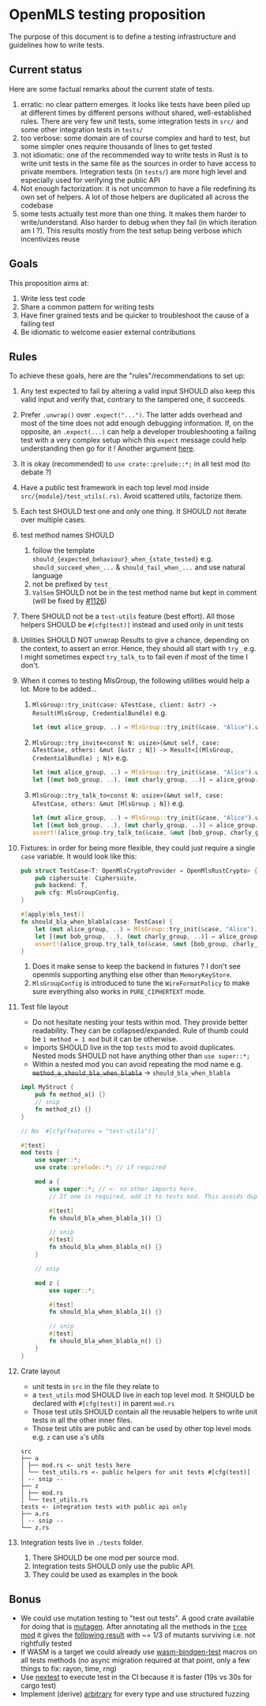 # OpenMLS testing proposition

The purpose of this document is to define a testing infrastructure and guidelines how to write tests.

## Current status

Here are some factual remarks about the current state of tests.

1. erratic: no clear pattern emerges. It looks like tests have been piled up at different times by different persons
   without shared, well-established rules. There are very few unit tests, some integration tests in `src/` and some
   other integration tests in `tests/`
2. too verbose: some domain are of course complex and hard to test, but some simpler ones require thousands of lines to
   get tested
3. not idiomatic: one of the recommended way to write tests in Rust is to write unit tests in the same file as the
   sources in order to have access to private members. Integration tests (in `tests/`) are more high level and
   especially
   used for verifying the public API
4. Not enough factorization: it is not uncommon to have a file redefining its own set of helpers. A lot of those helpers
   are duplicated all across the codebase
5. some tests actually test more than one thing. It makes them harder to write/understand. Also harder to debug when
   they
   fail (in which iteration am I ?). This results mostly from the test setup being verbose which incentivizes reuse

## Goals

This proposition aims at:

1. Write less test code
2. Share a common pattern for writing tests
3. Have finer grained tests and be quicker to troubleshoot the cause of a failing test
4. Be idiomatic to welcome easier external contributions

## Rules

To achieve these goals, here are the "rules"/recommendations to set up:

1. Any test expected to fail by altering a valid input SHOULD also keep this valid input and verify that, contrary to
   the tampered one, it succeeds.
2. Prefer `.unwrap()` over `.expect("...")`. The latter adds overhead and most of the time does not add enough debugging
   information. If, on the opposite, an `.expect(...)` can help a developer troubleshooting a failing test with a very
   complex setup which this `expect` message could help understanding then go for it ! Another
   argument [here](https://twitter.com/timClicks/status/1584676737572487169).
3. It is okay (recommended) to `use crate::prelude::*;` in all test mod (to debate ?)
4. Have a public test framework in each top level mod inside `src/{module}/test_utils(.rs)`. Avoid scattered utils,
   factorize them.
5. Each test SHOULD test one and only one thing. It SHOULD not iterate over multiple cases.
6. test method names SHOULD
    1. follow the template `should_{expected_behaviour}_when_{state_tested}`
       e.g. `should_succeed_when_...` & `should_fail_when_...` and use natural language
    2. not be prefixed by `test_`
   3. `ValSem` SHOULD not be in the test method name but kept in comment (will be fixed
      by [#1126](https://github.com/openmls/openmls/issues/1126))
7. There SHOULD not be a `test-utils` feature (best effort). All those helpers SHOULD be `#[cfg(test)]` instead and used
   only in unit tests
8. Utilities SHOULD NOT unwrap Results to give a chance, depending on the context, to assert an error. Hence, they should
   all start with `try_` e.g. I might sometimes expect `try_talk_to` to fail even if most of the time I don't.
9. When it comes to testing MlsGroup, the following utilities would help a lot. More to be added...
   1. `MlsGroup::try_init(case: &TestCase, client: &str) -> Result(MlsGroup, CredentialBundle)` e.g.
       ```rust
       let (mut alice_group, ..) = MlsGroup::try_init(&case, "Alice").unwrap();
       ```
   2. `MlsGroup::try_invite<const N: usize>(&mut self, case: &TestCase, others: &mut [&str ; N]) -> Result<[(MlsGroup, CredentialBundle) ; N]>` e.g.
      ```rust
      let (mut alice_group, ..) = MlsGroup::try_init(&case, "Alice").unwrap();
      let [(mut bob_group, ..), (mut charly_group, ..)] = alice_group.try_invite(&case, ["Bob", "Charly"]).unwrap();
      ```
   3. `MlsGroup::try_talk_to<const N: usize>(&mut self, case: &TestCase, others: &mut [MlsGroup ; N])` e.g.
      ```rust
      let (mut alice_group, ..) = MlsGroup::try_init(&case, "Alice").unwrap();
      let [(mut bob_group, ..), (mut charly_group, ..)] = alice_group.try_invite(&case, ["Bob", "Charly"]).unwrap();
      assert!(alice_group.try_talk_to(&case, &mut [bob_group, charly_group]).is_ok());
      ```
10. Fixtures: in order for being more flexible, they could just require a single `case` variable. It would look like
    this:
    ```rust
    pub struct TestCase<T: OpenMlsCryptoProvider = OpenMlsRustCrypto> {
        pub ciphersuite: Ciphersuite,
        pub backend: T,
        pub cfg: MlsGroupConfig,
    }

    #[apply(mls_test)]
    fn should_bla_when_blabla(case: TestCase) {
        let (mut alice_group, ..) = MlsGroup::try_init(&case, "Alice").unwrap();
        let [(mut bob_group, ..), (mut charly_group, ..)] = alice_group.try_invite(&case, ["Bob", "Charly"]).unwrap();
        assert!(alice_group.try_talk_to(&case, &mut [bob_group, charly_group]).is_ok());
    }
    ```
    1. Does it make sense to keep the backend in fixtures ? I don't see openmls supporting anything else other
       than `MemoryKeyStore`.
    2. `MlsGroupConfig` is introduced to tune the `WireFormatPolicy` to make sure everything also works
       in `PURE_CIPHERTEXT` mode.
11. Test file layout
    * Do not hesitate nesting your tests within mod. They provide better readability. They can be collapsed/expanded.
      Rule of thumb could be `1 method = 1 mod` but it can be otherwise.
    * Imports SHOULD live in the top `tests` mod to avoid duplicates. Nested mods SHOULD not have anything other
      than `use super::*;`
    * Within a nested mod you can avoid repeating the mod name e.g.
      ~~`method_a_should_bla_when_blabla`~~ -> `should_bla_when_blabla`
    ```rust
    impl MyStruct {
        pub fn method_a() {}
        // snip
        fn method_z() {}
    }
    
    // No `#[cfg(features = "test-utils")]`
    
    #[test]
    mod tests {
        use super::*;
        use crate::prelude::*; // if required
    
        mod a {
            use super::*; // <- no other imports here. 
            // If one is required, add it to tests mod. This avoids duplicates.
    
            #[test]
            fn should_bla_when_blabla_1() {}
    
            // snip
            #[test]
            fn should_bla_when_blabla_n() {}
        }
    
        // snip
    
        mod z {
            use super::*;
    
            #[test]
            fn should_bla_when_blabla_1() {}
    
            // snip
            #[test]
            fn should_bla_when_blabla_n() {}
        }
    }
    ```

12. Crate layout
    * unit tests in `src` in the file they relate to
    * a `test_utils` mod SHOULD live in each top level mod. It SHOULD be declared with `#[cfg(test)]` in parent `mod.rs`
    * Those test utils SHOULD contain all the reusable helpers to write unit tests in all the other inner files.
    * Those test utils are public and can be used by other top level mods e.g. `z` can use `a`'s utils
    ```text
    src
    ├── a
    │ ├── mod.rs <- unit tests here
    │ └── test_utils.rs <- public helpers for unit tests #[cfg(test)]
    │ -- snip --
    ├── z
    │ ├── mod.rs
    │ └── test_utils.rs
    tests <- integration tests with public api only
    ├── a.rs
    │ -- snip --
    └── z.rs
    ```

13. Integration tests live in `./tests` folder. 
    1. There SHOULD be one mod per source mod. 
    2. Integration tests SHOULD only use the public API.
    3. They could be used as examples in the book

## Bonus

* We could use mutation testing to "test out tests". A good crate available for doing that
  is [mutagen](https://github.com/llogiq/mutagen). After annotating all the methods in the [`tree` mod](src/tree) it
  gives the [following result](https://github.com/beltram/openmls/blob/mutation/openmls/MUTATION.txt) with ~= 1/3 of
  mutants surviving i.e. not rightfully tested
* If WASM is a target we could already use [wasm-bindgen-test](https://crates.io/crates/wasm-bindgen-test) macros on all
  tests methods (no async migration required at that point, only a few things to fix: rayon, time, rng)
* Use [nextest](https://crates.io/crates/cargo-nextest) to execute test in the CI because it is faster (19s vs 30s for
  cargo test)
* Implement (derive) [arbitrary](https://crates.io/crates/arbitrary) for every type and use structured fuzzing